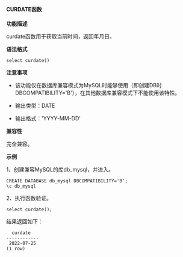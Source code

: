 #### CURDATE函数

**功能描述**

curdate函数用于获取当前时间，返回年月日。

**语法格式**

```
select curdate()
```

**注意事项**

- 该功能仅在数据库兼容模式为MySQL时能够使用（即创建DB时DBCOMPATIBILITY='B'），在其他数据库兼容模式下不能使用该特性。

- 输出类型：DATE

- 输出格式：'YYYY-MM-DD'

**兼容性**

完全兼容。

**示例**

1、创建兼容MySQL的库db_mysql，并进入。

```
CREATE DATABASE db_mysql DBCOMPATIBILITY='B';
\c db_mysql
```

2、执行函数验证。

```
select curdate();
```

结果返回如下：

```
  curdate   
------------
 2022-07-25
(1 row)

```

#### 